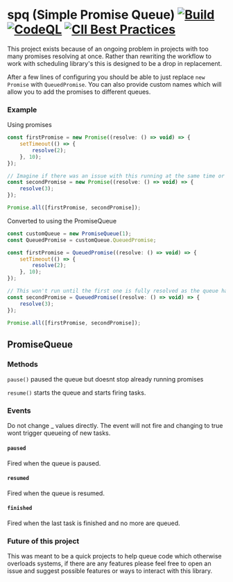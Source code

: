 spq (Simple Promise Queue) [![Build](https://github.com/sekwah41/spq/actions/workflows/ci.yml/badge.svg)](https://github.com/sekwah41/spq/actions/workflows/ci.yml) [![CodeQL](https://github.com/sekwah41/spq/actions/workflows/codeql-analysis.yml/badge.svg)](https://github.com/sekwah41/spq/actions/workflows/codeql-analysis.yml) [![CII Best Practices](https://bestpractices.coreinfrastructure.org/projects/5476/badge)](https://bestpractices.coreinfrastructure.org/projects/5476)
================

This project exists because of an ongoing problem in projects with too many promises resolving at once.
Rather than rewriting the workflow to work with scheduling library's this is designed to be a drop in replacement.

After a few lines of configuring you should be able to just replace `new Promise` with `QueuedPromise`.
You can also provide custom names which will allow you to add the promises to different queues.

### Example
Using promises
```javascript
const firstPromise = new Promise((resolve: () => void) => {
    setTimeout(() => {
        resolve(2);
    }, 10);
});

// Imagine if there was an issue with this running at the same time or too many at once. e.g. too many open connections
const secondPromise = new Promise((resolve: () => void) => {
    resolve(3);
});

Promise.all([firstPromise, secondPromise]);
```

Converted to using the PromiseQueue
```javascript
const customQueue = new PromiseQueue(1);
const QueuedPromise = customQueue.QueuedPromise;

const firstPromise = QueuedPromise((resolve: () => void) => {
    setTimeout(() => {
        resolve(2);
    }, 10);
});

// This won't run until the first one is fully resolved as the queue has a size of 1
const secondPromise = QueuedPromise((resolve: () => void) => {
    resolve(3);
});

Promise.all([firstPromise, secondPromise]);
```

## PromiseQueue
### Methods
`pause()` paused the queue but doesnt stop already running promises

`resume()` starts the queue and starts firing tasks.

### Events
Do not change _ values directly. The event will not fire and changing to true wont trigger
queueing of new tasks.
#### `paused`
Fired when the queue is paused.

#### `resumed`
Fired when the queue is resumed.

#### `finished`
Fired when the last task is finished and no more are queued.


### Future of this project
This was meant to be a quick projects to help queue code which otherwise overloads systems, if there are any features
please feel free to open an issue and suggest possible features or ways to interact with this library.
